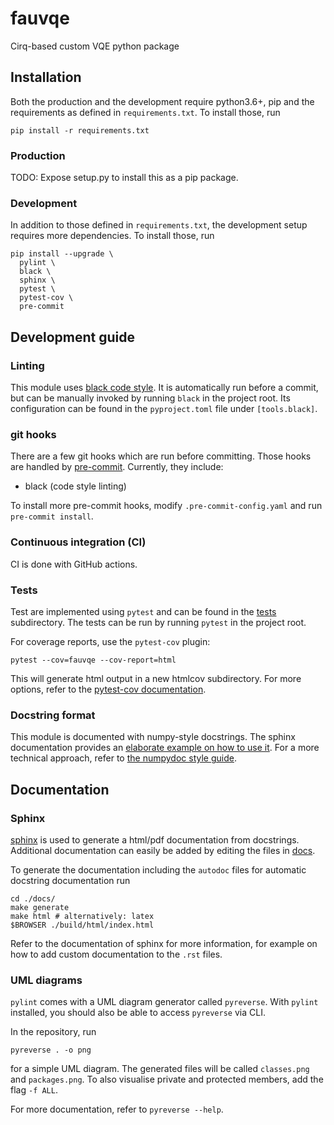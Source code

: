 # fauvqe

Cirq-based custom VQE python package

## Installation

Both the production and the development require python3.6+, pip and the requirements as defined in `requirements.txt`.
To install those, run

```shell
pip install -r requirements.txt
```

### Production

TODO: Expose setup.py to install this as a pip package.

### Development

In addition to those defined in `requirements.txt`, the development setup requires more dependencies.
To install those, run

```shell
pip install --upgrade \
  pylint \
  black \
  sphinx \
  pytest \
  pytest-cov \
  pre-commit
```

## Development guide

### Linting

This module uses [black code style](https://pypi.org/project/black/).
It is automatically run before a commit, but can be manually invoked by running `black` in the project root.
Its configuration can be found in the `pyproject.toml` file under `[tools.black]`.

### git hooks

There are a few git hooks which are run before committing.
Those hooks are handled by [pre-commit](https://pre-commit.com/).
Currently, they include:

- black (code style linting)

To install more pre-commit hooks, modify `.pre-commit-config.yaml` and run `pre-commit install`.

### Continuous integration (CI)

CI is done with GitHub actions.

### Tests

Test are implemented using `pytest` and can be found in the [tests](./tests) subdirectory.
The tests can be run by running `pytest` in the project root.

For coverage reports, use the `pytest-cov` plugin:

```shell
pytest --cov=fauvqe --cov-report=html
```

This will generate html output in a new htmlcov subdirectory.
For more options, refer to the [pytest-cov documentation](https://pytest-cov.readthedocs.io/en/latest/config.html).

### Docstring format

This module is documented with numpy-style docstrings.
The sphinx documentation provides an [elaborate example on how to use it](https://www.sphinx-doc.org/en/master/usage/extensions/example_numpy.html).
For a more technical approach, refer to [the numpydoc style guide](https://numpydoc.readthedocs.io/en/latest/format.html).

## Documentation

### Sphinx

[sphinx](https://www.sphinx-doc.org/en/master/) is used to generate a html/pdf documentation from docstrings.
Additional documentation can easily be added by editing the files in [docs](./docs/source).

To generate the documentation including the `autodoc` files for automatic docstring documentation run

```shell
cd ./docs/
make generate
make html # alternatively: latex
$BROWSER ./build/html/index.html
```

Refer to the documentation of sphinx for more information, for example on how to add custom documentation to the `.rst` files.

### UML diagrams

`pylint` comes with a UML diagram generator called `pyreverse`.
With `pylint` installed, you should also be able to access `pyreverse` via CLI.

In the repository, run

```shell
pyreverse . -o png
```

for a simple UML diagram.
The generated files will be called `classes.png` and `packages.png`.
To also visualise private and protected members, add the flag `-f ALL`.

For more documentation, refer to `pyreverse --help`.
